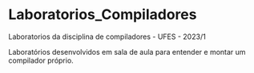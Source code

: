 # Laboratorios_Compiladores
Laboratorios da disciplina de compiladores - UFES - 2023/1

Laboratórios desenvolvidos em sala de aula para entender e montar um compilador próprio.